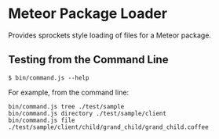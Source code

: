 # Meteor Package Loader

Provides sprockets style loading of files for a Meteor package.


## Testing from the Command Line

    $ bin/command.js --help

For example, from the command line:

    bin/command.js tree ./test/sample
    bin/command.js directory ./test/sample/client
    bin/command.js file ./test/sample/client/child/grand_child/grand_child.coffee



